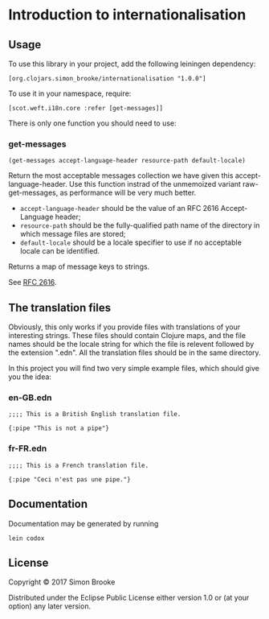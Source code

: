 # Introduction to internationalisation

## Usage

To use this library in your project, add the following leiningen dependency:

    [org.clojars.simon_brooke/internationalisation "1.0.0"]

To use it in your namespace, require:

    [scot.weft.i18n.core :refer [get-messages]]

There is only one function you should need to use:

### get-messages

    (get-messages accept-language-header resource-path default-locale)

Return the most acceptable messages collection we have given this accept-language-header. Use this function instrad of the unmemoized variant raw-get-messages, as performance will be very much better.

* `accept-language-header` should be the value of an RFC 2616 Accept-Language header;
* `resource-path` should be the fully-qualified path name of the directory in which message files are stored;
* `default-locale` should be a locale specifier to use if no acceptable locale can be identified.

Returns a map of message keys to strings.

See [RFC 2616](https://www.ietf.org/rfc/rfc2616.txt).

## The translation files

Obviously, this only works if you provide files with translations of your interesting strings. These files should contain Clojure maps, and the file names should be the locale string for which the file is relevent followed by the extension ".edn". All the translation files should be in the same directory.

In this project you will find two very simple example files, which should give you the idea:

### en-GB.edn

```
;;;; This is a British English translation file.

{:pipe "This is not a pipe"}
```

### fr-FR.edn

```
;;;; This is a French translation file.

{:pipe "Ceci n'est pas une pipe."}
```

## Documentation

Documentation may be generated by running

    lein codox

## License

Copyright © 2017 Simon Brooke

Distributed under the Eclipse Public License either version 1.0 or (at
your option) any later version.
